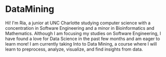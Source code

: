 # DataMining

Hi! I'm Ria, a junior at UNC Charlotte studying computer science with a concentration in Software Engineering and a minor in Bioinformatics and Mathematics. Although I am focusing my studies on Software Engineering, I have found a love for Data Science in the past few months and am eager to learn more! I am currently taking Into to Data Mining, a course where I will learn to preprocess, analyze, visualize, and find insights from data.
